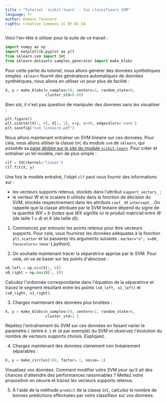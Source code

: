```yaml
---
title : "Tutoriel `scikit-learn` : les classifieurs SVM"
language: fr
author: Romain Tavenard
rights: Creative Commons CC BY-NC-SA
---
```


Voici l'en-tête à utiliser pour la suite de ce travail :
```python
import numpy as np
import matplotlib.pyplot as plt
from sklearn.svm import SVC
from sklearn.datasets.samples_generator import make_blobs
```



Pour cette partie du tutoriel, nous allons générer des données synthétiques simples.
`sklearn` fournit des générateurs automatiques de données synthétiques, nous allons en utiliser un pour plus de facilité :

```python
X, y = make_blobs(n_samples=50, centers=2, random_state=0,
                  cluster_std=0.60)
```

Bien sûr, il n'est pas question de manipuler des données sans les visualiser :
```python
plt.figure()
plt.scatter(X[:, 0], X[:, 1], c=y, s=40, edgecolors='none')
plt.savefig("svm_lineaire.pdf")
```

Nous allons maintenant entraîner un SVM linéaire sur ces données.
Pour cela, nous allons utiliser la classe `SVC` du module `svm` de `sklearn`, qui possède sa [page dédiée sur le site du module `scikit-learn`](http://scikit-learn.org/stable/modules/svm.html).
Pour créer et entraîner un tel modèle, rien de plus simple :

```python
clf = SVC(kernel="linear")
clf.fit(X, y)
```

Une fois le modèle entraîné, l'objet `clf` peut vous fournir des informations sur :

* les vecteurs supports retenus, stockés dans l'attribut `support_vectors_` ;
* le vecteur $W$ et le scalaire $b$ utilisés dans la fonction de décision du SVM, stockés respectivement dans les attributs `coef_` et `intercept_`.
On rappelle que la classe attribuée par le SVM linéaire dépend du signe de la quantité $W X + b$ (notez que $W X$ signifie ici le produit matriciel entre $W$ (de taille $1\times d$) et $X$ (de taille $d$)).

1. Commencez par entourer les points retenus pour être vecteurs supports.
Pour cela, vous fournirez les données adéquates à la fonction `plt.scatter` et lui passerez les arguments suivants : `marker="o", s=80, facecolors='none'`{.python}.

2. On souhaite maintenant tracer la séparatrice apprise par le SVM. Pour cela, on va se baser sur les points d'abscisse :
```python
x0_left = np.min(X[:, 0])
x0_right = np.max(X[:, 0])
```
Calculez l'ordonnée correspondante dans l'équation de la séparatrice et tracez le segment résultant entre les points `(x0_left, x1_left)` et `(x0_right, x1_right)`.

3. Chargez maintenant des données plus bruitées :
```python
X, y = make_blobs(n_samples=50, centers=2, random_state=0,
                  cluster_std=1.)
```
Répétez l'entraînement du SVM sur ces données en faisant varier le paramètre `C` (entre `0.1` et `10` par exemple) du SVM et observez l'évolution du nombre de vecteurs supports choisis.
Expliquez.

4. Chargez maintenant des données clairement non linéairement séparables :
```python
X, y = make_circles(100, factor=.1, noise=.1)
```
Visualisez vos données.
Comment modifier votre SVM pour qu'il ait des chances d'atteindre des performances raisonnables ?
Mettez votre proposition en oeuvre et tracez les vecteurs supports retenus.

5. À l'aide de la méthode `predict` de la classe `SVC`, calculez le nombre de bonnes prédictions effectuées par votre classifieur sur vos données.
